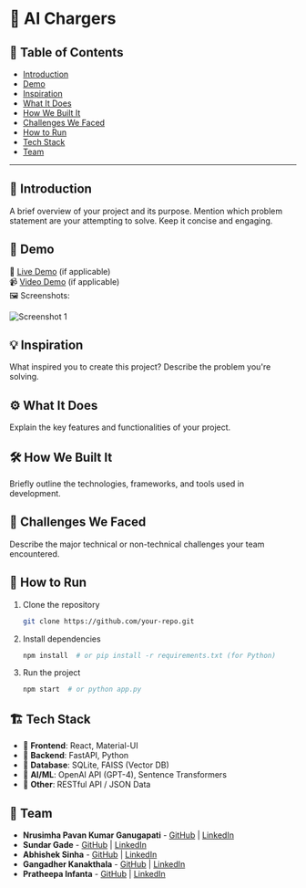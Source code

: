 # 🚀 AI Chargers

## 📌 Table of Contents
- [Introduction](#introduction)
- [Demo](#demo)
- [Inspiration](#inspiration)
- [What It Does](#what-it-does)
- [How We Built It](#how-we-built-it)
- [Challenges We Faced](#challenges-we-faced)
- [How to Run](#how-to-run)
- [Tech Stack](#tech-stack)
- [Team](#team)

---

## 🎯 Introduction
A brief overview of your project and its purpose. Mention which problem statement are your attempting to solve. Keep it concise and engaging.

## 🎥 Demo
🔗 [Live Demo](#) (if applicable)  
📹 [Video Demo](#) (if applicable)  
🖼️ Screenshots:

![Screenshot 1](link-to-image)

## 💡 Inspiration
What inspired you to create this project? Describe the problem you're solving.

## ⚙️ What It Does
Explain the key features and functionalities of your project.

## 🛠️ How We Built It
Briefly outline the technologies, frameworks, and tools used in development.

## 🚧 Challenges We Faced
Describe the major technical or non-technical challenges your team encountered.

## 🏃 How to Run
1. Clone the repository  
   ```sh
   git clone https://github.com/your-repo.git
   ```
2. Install dependencies  
   ```sh
   npm install  # or pip install -r requirements.txt (for Python)
   ```
3. Run the project  
   ```sh
   npm start  # or python app.py
   ```

## 🏗️ Tech Stack
- 🔹 **Frontend**: React, Material-UI
- 🔹 **Backend**: FastAPI, Python
- 🔹 **Database**: SQLite, FAISS (Vector DB)
- 🔹 **AI/ML**: OpenAI API (GPT-4), Sentence Transformers
- 🔹 **Other**: RESTful API / JSON Data

## 👥 Team
- **Nrusimha Pavan Kumar Ganugapati** - [GitHub](#) | [LinkedIn](#)
- **Sundar Gade** - [GitHub](#) | [LinkedIn](#)
- **Abhishek Sinha** - [GitHub](#) | [LinkedIn](#)
- **Gangadher Kanakthala** - [GitHub](#) | [LinkedIn](#)
- **Pratheepa Infanta** - [GitHub](#) | [LinkedIn](#)

  
